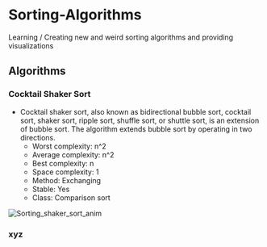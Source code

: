 # Sorting-Algorithms

Learning / Creating new and weird sorting algorithms and  providing visualizations

## Algorithms
### Cocktail Shaker Sort  
- Cocktail shaker sort, also known as bidirectional bubble sort, cocktail sort, shaker sort, ripple sort, shuffle sort, or shuttle sort, is an extension of bubble sort. The algorithm extends bubble sort by operating in two directions.  
  + Worst complexity: n^2
  + Average complexity: n^2
  + Best complexity: n
  + Space complexity: 1
  + Method: Exchanging
  + Stable: Yes
  + Class: Comparison sort

![Sorting_shaker_sort_anim](https://user-images.githubusercontent.com/73750950/192333812-1edc8c60-803e-4008-88de-1577bc680159.gif)

### xyz
